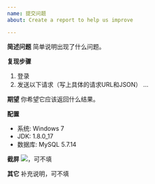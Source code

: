 ```yaml
---
name: 提交问题
about: Create a report to help us improve

---
```


**简述问题**
简单说明出现了什么问题。

**复现步骤**
1. 登录
2. 发送以下请求（写上具体的请求URL和JSON）
...

**期望**
你希望它应该返回什么结果。

**配置**
 - 系统: Windows 7 
 - JDK: 1.8.0_17
 - 数据库: MySQL 5.7.14

**截屏**
![](图片URL)，可不填

**其它**
补充说明，可不填
